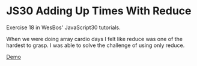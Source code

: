 # JS30 Adding Up Times With Reduce  
Exercise 18 in WesBos' JavaScript30 tutorials.

When we were doing array cardio days I felt like reduce was one of the hardest to grasp. I was able to solve the challenge of using only reduce. 

<a href="https://nikrowedevjs30-adding-with-reduce.netlify.app/">Demo</a>